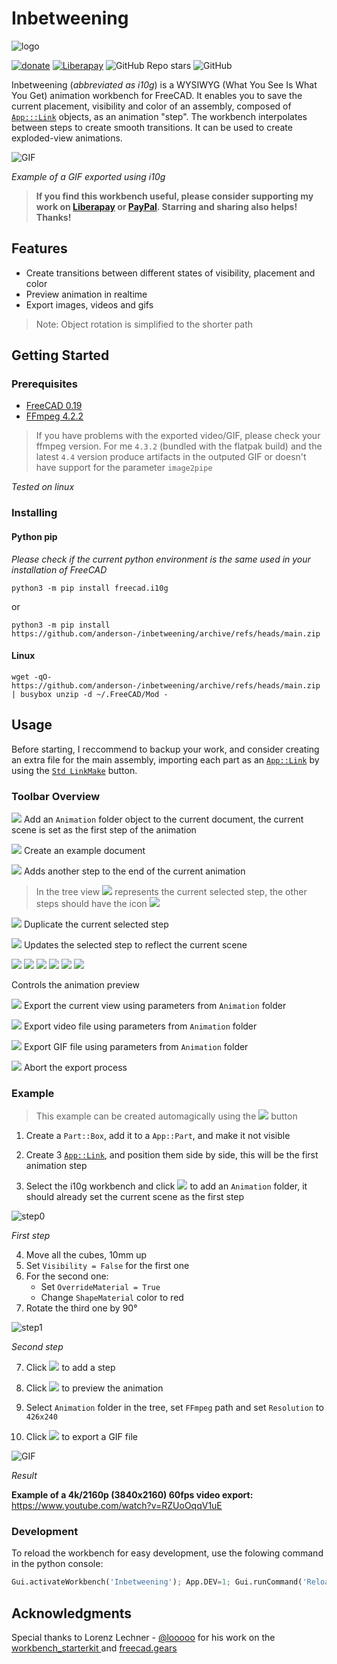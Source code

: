 # Inbetweening

![logo](https://github.com/anderson-/inbetweening/raw/main/img/logo.svg "i10g logo")

[![donate](https://img.shields.io/badge/Donate-PayPal-yellow)](https://www.paypal.com/donate?hosted_button_id=HNR23JTXANYSQ) [![Liberapay](http://img.shields.io/liberapay/patrons/anderson.svg?logo=liberapay)](https://liberapay.com/anderson/donate) ![GitHub Repo stars](https://img.shields.io/github/stars/anderson-/inbetweening?style=social) ![GitHub](https://img.shields.io/github/license/anderson-/inbetweening)

Inbetweening (*abbreviated as i10g*) is a WYSIWYG (What You See Is What You Get) animation workbench for FreeCAD. It enables you to save the current placement, visibility and color of an assembly, composed of [`App:::Link`](https://wiki.freecadweb.org/Std_LinkMake) objects, as an animation "step". The workbench interpolates between steps to create smooth transitions. It can be used to create exploded-view animations.

![GIF](https://github.com/anderson-/inbetweening/raw/main/img/file.gif "Output GIF")

*Example of a GIF exported using i10g*

> **If you find this workbench useful, please consider supporting my work on [Liberapay](https://liberapay.com/anderson/donate) or [PayPal](https://www.paypal.com/donate?hosted_button_id=HNR23JTXANYSQ). Starring and sharing also helps! Thanks!**

## Features

- Create transitions between different states of visibility, placement and color
- Preview animation in realtime
- Export images, videos and gifs

> Note: Object rotation is simplified to the shorter path

## Getting Started


### Prerequisites

- [FreeCAD 0.19](https://www.freecadweb.org/downloads.php)
- [FFmpeg 4.2.2](https://www.johnvansickle.com/ffmpeg/old-releases/)

> If you have problems with the exported video/GIF, please check your ffmpeg version. For me `4.3.2` (bundled with the flatpak build) and the latest `4.4` version produce artifacts in the outputed GIF or doesn't have support for the parameter `image2pipe`

*Tested on linux*

### Installing


#### Python pip

*Please check if the current python environment is the same used in your installation of FreeCAD*

```
python3 -m pip install freecad.i10g
```

or

```
python3 -m pip install https://github.com/anderson-/inbetweening/archive/refs/heads/main.zip
```

#### Linux

```
wget -qO- https://github.com/anderson-/inbetweening/archive/refs/heads/main.zip | busybox unzip -d ~/.FreeCAD/Mod -
```

## Usage

Before starting, I reccommend to backup your work, and consider creating an extra file for the main assembly, importing each part as an [`App::Link`](https://wiki.freecadweb.org/App_Link) by using the [`Std LinkMake`](https://wiki.freecadweb.org/Std_LinkMake) button.

### Toolbar Overview


![](https://github.com/anderson-/inbetweening/raw/main/freecad/i10g/resources/i10g.svg) Add an `Animation` folder object to the current document, the current scene is set as the first step of the animation

![](https://github.com/anderson-/inbetweening/raw/main/freecad/i10g/resources/animation.svg) Create an example document

![](https://github.com/anderson-/inbetweening/raw/main/freecad/i10g/resources/add.svg) Adds another step to the end of the current animation

> In the tree view ![](https://github.com/anderson-/inbetweening/raw/main/freecad/i10g/resources/selected_step.svg) represents the current selected step, the other steps should have the icon ![](https://github.com/anderson-/inbetweening/raw/main/freecad/i10g/resources/step.svg)


![](https://github.com/anderson-/inbetweening/raw/main/freecad/i10g/resources/copy.svg) Duplicate the current selected step

![](https://github.com/anderson-/inbetweening/raw/main/freecad/i10g/resources/update.svg) Updates the selected step to reflect the current scene

![](https://github.com/anderson-/inbetweening/raw/main/freecad/i10g/resources/first.svg)
![](https://github.com/anderson-/inbetweening/raw/main/freecad/i10g/resources/prev.svg)
![](https://github.com/anderson-/inbetweening/raw/main/freecad/i10g/resources/play.svg)
![](https://github.com/anderson-/inbetweening/raw/main/freecad/i10g/resources/pause.svg)
![](https://github.com/anderson-/inbetweening/raw/main/freecad/i10g/resources/next.svg)
![](https://github.com/anderson-/inbetweening/raw/main/freecad/i10g/resources/last.svg)

Controls the animation preview

![](https://github.com/anderson-/inbetweening/raw/main/freecad/i10g/resources/png.svg) Export the current view using parameters from `Animation` folder

![](https://github.com/anderson-/inbetweening/raw/main/freecad/i10g/resources/video.svg) Export video file using parameters from `Animation` folder

![](https://github.com/anderson-/inbetweening/raw/main/freecad/i10g/resources/gif.svg) Export GIF file using parameters from `Animation` folder

![](https://github.com/anderson-/inbetweening/raw/main/freecad/i10g/resources/abort.svg) Abort the export process

### Example

> This example can be created automagically using the ![](https://github.com/anderson-/inbetweening/raw/main/freecad/i10g/resources/animation.svg) button

1. Create a `Part::Box`, add it to a `App::Part`, and make it not visible
2. Create 3 [`App::Link`](https://wiki.freecadweb.org/App_Link), and position them side by side, this will be the first animation step

3. Select the i10g workbench and click ![](https://github.com/anderson-/inbetweening/raw/main/freecad/i10g/resources/i10g.svg) to add an `Animation` folder, it should already set the current scene as the first step

![step0](https://github.com/anderson-/inbetweening/raw/main/img/step0.png "1st Step")

*First step*

4. Move all the cubes, 10mm up
5. Set `Visibility = False` for the first one
6. For the second one:
    - Set `OverrideMaterial = True`
    - Change `ShapeMaterial` color to red
6. Rotate the third one by 90°

![step1](https://github.com/anderson-/inbetweening/raw/main/img/step1.png "2nd Step")

*Second step*

7. Click ![](https://github.com/anderson-/inbetweening/raw/main/freecad/i10g/resources/add.svg) to add a step

8. Click ![](https://github.com/anderson-/inbetweening/raw/main/freecad/i10g/resources/play.svg) to preview the animation

9. Select `Animation` folder in the tree, set `FFmpeg` path and set `Resolution` to `426x240`

10. Click ![](https://github.com/anderson-/inbetweening/raw/main/freecad/i10g/resources/gif.svg) to export a GIF file

![GIF](https://github.com/anderson-/inbetweening/raw/main/img/file.gif "Output GIF")

*Result*

**Example of a 4k/2160p (3840x2160) 60fps video export:** https://www.youtube.com/watch?v=RZUoOqqV1uE

### Development

To reload the workbench for easy development, use the folowing command in the python console:

```python
Gui.activateWorkbench('Inbetweening'); App.DEV=1; Gui.runCommand('ReloadWorkbench')
```

## Acknowledgments

Special thanks to Lorenz Lechner - [@looooo](https://github.com/looooo) for his work on the [workbench_starterkit
](https://github.com/FreeCAD/freecad.workbench_starterkit) and [freecad.gears](https://github.com/looooo/freecad.gears)

